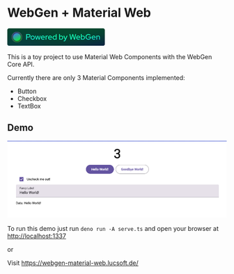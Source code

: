# WebGen + Material Web

[![Powered by WebGen](.github/powered-by-webgen.svg 'A badge that displays: Powered by WebGen')](https://github.com/lucsoft/webgen)

This is a toy project to use Material Web Components with the WebGen Core API.

Currently there are only 3 Material Components implemented:

- Button
- Checkbox
- TextBox

## Demo

![Demo site of WebGen + Material Web](.github/image.png)

To run this demo just run `deno run -A serve.ts` and open your browser at <http://localhost:1337>

or

Visit <https://webgen-material-web.lucsoft.de/>